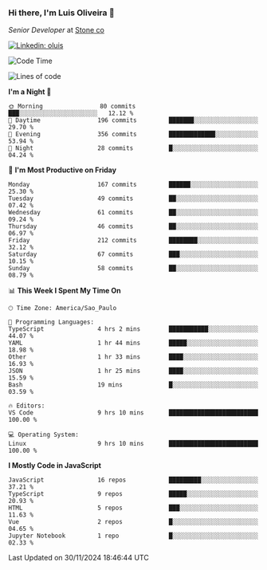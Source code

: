 ### Hi there, I'm Luis Oliveira 👋
*Senior Developer* at [Stone co](https://www.stone.com.br)  

[![Linkedin: oluis](https://img.shields.io/badge/-ooluis-blue?style=flat-square&logo=Linkedin&logoColor=white&link=https://www.linkedin.com/in/ooluis)](https://www.linkedin.com/in/ooluis/)

<!--START_SECTION:waka-->
![Code Time](http://img.shields.io/badge/Code%20Time-4%2C418%20hrs%2031%20mins-blue)

![Lines of code](https://img.shields.io/badge/From%20Hello%20World%20I%27ve%20Written-357.3%20thousand%20lines%20of%20code-blue)

**I'm a Night 🦉** 

```text
🌞 Morning                80 commits          ███░░░░░░░░░░░░░░░░░░░░░░   12.12 % 
🌆 Daytime                196 commits         ███████░░░░░░░░░░░░░░░░░░   29.70 % 
🌃 Evening                356 commits         █████████████░░░░░░░░░░░░   53.94 % 
🌙 Night                  28 commits          █░░░░░░░░░░░░░░░░░░░░░░░░   04.24 % 
```
📅 **I'm Most Productive on Friday** 

```text
Monday                   167 commits         ██████░░░░░░░░░░░░░░░░░░░   25.30 % 
Tuesday                  49 commits          ██░░░░░░░░░░░░░░░░░░░░░░░   07.42 % 
Wednesday                61 commits          ██░░░░░░░░░░░░░░░░░░░░░░░   09.24 % 
Thursday                 46 commits          ██░░░░░░░░░░░░░░░░░░░░░░░   06.97 % 
Friday                   212 commits         ████████░░░░░░░░░░░░░░░░░   32.12 % 
Saturday                 67 commits          ███░░░░░░░░░░░░░░░░░░░░░░   10.15 % 
Sunday                   58 commits          ██░░░░░░░░░░░░░░░░░░░░░░░   08.79 % 
```


📊 **This Week I Spent My Time On** 

```text
🕑︎ Time Zone: America/Sao_Paulo

💬 Programming Languages: 
TypeScript               4 hrs 2 mins        ███████████░░░░░░░░░░░░░░   44.07 % 
YAML                     1 hr 44 mins        █████░░░░░░░░░░░░░░░░░░░░   18.98 % 
Other                    1 hr 33 mins        ████░░░░░░░░░░░░░░░░░░░░░   16.93 % 
JSON                     1 hr 25 mins        ████░░░░░░░░░░░░░░░░░░░░░   15.59 % 
Bash                     19 mins             █░░░░░░░░░░░░░░░░░░░░░░░░   03.59 % 

🔥 Editors: 
VS Code                  9 hrs 10 mins       █████████████████████████   100.00 % 

💻 Operating System: 
Linux                    9 hrs 10 mins       █████████████████████████   100.00 % 
```

**I Mostly Code in JavaScript** 

```text
JavaScript               16 repos            █████████░░░░░░░░░░░░░░░░   37.21 % 
TypeScript               9 repos             █████░░░░░░░░░░░░░░░░░░░░   20.93 % 
HTML                     5 repos             ███░░░░░░░░░░░░░░░░░░░░░░   11.63 % 
Vue                      2 repos             █░░░░░░░░░░░░░░░░░░░░░░░░   04.65 % 
Jupyter Notebook         1 repo              █░░░░░░░░░░░░░░░░░░░░░░░░   02.33 % 
```




 Last Updated on 30/11/2024 18:46:44 UTC
<!--END_SECTION:waka-->

